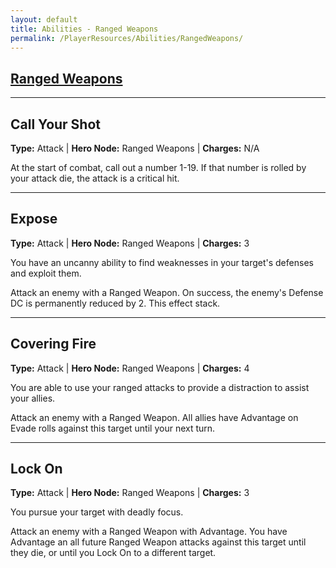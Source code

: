 ```yaml
---
layout: default
title: Abilities - Ranged Weapons
permalink: /PlayerResources/Abilities/RangedWeapons/
---
```

## [Ranged Weapons](#Ranged-Weapons)

------------------------------------------------
## Call Your Shot
**Type:** Attack
 | **Hero Node:** Ranged Weapons
 | **Charges:** N/A

At the start of combat, call out a number 1-19. If that number is rolled by your attack die, the attack is a critical hit.

------------------------------------------------
## Expose
**Type:** Attack
 | **Hero Node:** Ranged Weapons
 | **Charges:** 3

You have an uncanny ability to find weaknesses in your target's defenses and exploit them.

Attack an enemy with a Ranged Weapon. On success, the enemy's Defense DC is permanently reduced by 2. This effect stack.

------------------------------------------------
## Covering Fire
**Type:** Attack
 | **Hero Node:** Ranged Weapons
 | **Charges:** 4

You are able to use your ranged attacks to provide a distraction to assist your allies.

Attack an enemy with a Ranged Weapon. All allies have Advantage on Evade rolls against this target until your next turn.

------------------------------------------------
## Lock On
**Type:** Attack
 | **Hero Node:** Ranged Weapons
 | **Charges:** 3

You pursue your target with deadly focus.

Attack an enemy with a Ranged Weapon with Advantage. You have Advantage an all future Ranged Weapon attacks against this target until they die, or until you Lock On to a different target.